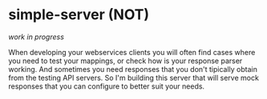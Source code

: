 # simple-server (NOT)

*work in progress*

When developing your webservices clients you will often find cases where you need to test your mappings, or check how is your response parser working. And sometimes you need responses that you don't tipically obtain from the testing API servers. So I'm building this server that will serve mock responses that you can configure to better suit your needs.

